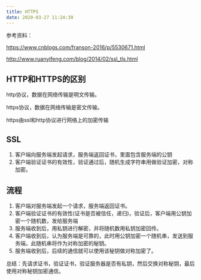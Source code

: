 ```yaml
---
title: HTTPS
date: 2020-03-27 11:24:39
---
```


参考资料：

https://www.cnblogs.com/franson-2016/p/5530671.html

http://www.ruanyifeng.com/blog/2014/02/ssl_tls.html

## HTTP和HTTPS的区别

http协议，数据在网络传输是明文传输。

https协议，数据在网络传输是密文传输。

https由ssl和http协议进行网络上的加密传输

## SSL

1. 客户端向服务端发起请求，服务端返回证书，里面包含服务端的公钥
2. 客户端验证证书的有效性，验证通过后，随机生成字符串用做验证加密，对称加密。


## 流程

1. 客户端对服务端发起一个请求，服务端返回证书。
2. 客户端验证证书的有效性(证书是否被信任，递归)，验证后，客户端用公钥加密一个随机数，发给服务端
3. 服务端收到后，用私钥进行解密，并将随机数用私钥加密回传。
4. 客户端收到后，认为服务端是可靠的，此时用公钥加密一个随机串，发送到服务端，此随机串将作为对称加密的秘钥。
5. 服务端收到后，后续的通信就可以使用该秘钥做对称加密了。

总结：先请求证书，验证证书，验证服务器是否有私钥，然后交换对称秘钥，最后使用对称秘钥加密通信。
